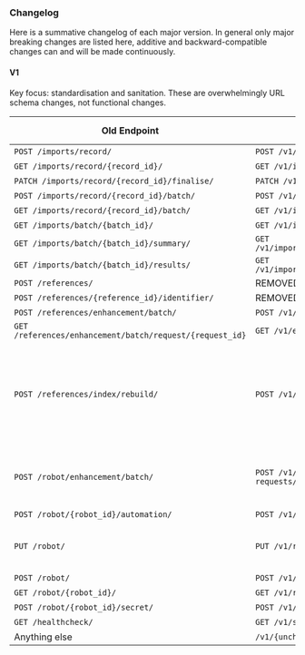 ### Changelog

Here is a summative changelog of each major version. In general only major breaking changes are listed here, additive and backward-compatible changes can and will be made continuously.

#### V1

Key focus: standardisation and sanitation. These are overwhelmingly URL schema changes, not functional changes.

| Old Endpoint                                             | New Endpoint                                                         | Other Changes                                                       |
| -------------------------------------------------------- | -------------------------------------------------------------------- | ------------------------------------------------------------------- |
| `POST /imports/record/`                                  | `POST /v1/imports/records/`                                          | -                                                                   |
| `GET /imports/record/{record_id}/`                       | `GET /v1/imports/records/{record_id}/`                               | -                                                                   |
| `PATCH /imports/record/{record_id}/finalise/`            | `PATCH /v1/imports/records/{record_id}/finalise/`                    | -                                                                   |
| `POST /imports/record/{record_id}/batch/`                | `POST /v1/imports/records/{record_id}/batches/`                      | -                                                                   |
| `GET /imports/record/{record_id}/batch/`                 | `GET /v1/imports/records/{record_id}/batches/`                       | -                                                                   |
| `GET /imports/batch/{batch_id}/`                         | `GET /v1/imports/records/{record_id}/batches/{batch_id}/`            | -                                                                   |
| `GET /imports/batch/{batch_id}/summary/`                 | `GET /v1/imports/records/{record_id}/batches/{batch_id}/summary/`    | -                                                                   |
| `GET /imports/batch/{batch_id}/results/`                 | `GET /v1/imports/records/{record_id}/batches/{batch_id}/results/`    | -                                                                   |
| `POST /references/`                                      | REMOVED                                                              | -                                                                   |
| `POST /references/{reference_id}/identifier/`            | REMOVED                                                              | -                                                                   |
| `POST /references/enhancement/batch/`                    | `POST /v1/enhancement-requests/batch-requests/`                      | -                                                                   |
| `GET /references/enhancement/batch/request/{request_id}` | `GET /v1/enhancement-requests/batch-requests/{request_id}/`          | -                                                                   |
| `POST /references/index/rebuild/`                        | `POST /v1/system/indices/repair/`                                    | Added query params: `system`, `rebuild`. Status code changed to 202 |
| `POST /robot/enhancement/batch/`                         | `POST /v1/enhancement-requests/batch-requests/{request_id}/results/` | Status code: 200 if error else 202                                  |
| `POST /robot/{robot_id}/automation/`                     | `POST /v1/enhancement-requests/automations/`                         | -                                                                   |
| `PUT /robot/`                                            | `PUT /v1/robots/{robot_id}/`                                         | Status code changed to 201                                          |
| `POST /robot/`                                           | `POST /v1/robots/`                                                   | -                                                                   |
| `GET /robot/{robot_id}/`                                 | `GET /v1/robots/{robot_id}/`                                         | -                                                                   |
| `POST /robot/{robot_id}/secret/`                         | `POST /v1/robots/{robot_id}/secret/`                                 | -                                                                   |
| `GET /healthcheck/`                                      | `GET /v1/system/healthcheck/`                                        | -                                                                   |
| Anything else                                            | `/v1/{unchanged-endpoint}/`                                          | -                                                                   |
